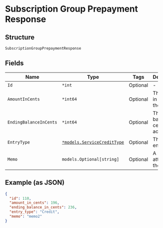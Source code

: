 
# Subscription Group Prepayment Response

## Structure

`SubscriptionGroupPrepaymentResponse`

## Fields

| Name | Type | Tags | Description |
|  --- | --- | --- | --- |
| `Id` | `*int` | Optional | - |
| `AmountInCents` | `*int64` | Optional | The amount in cents of the entry. |
| `EndingBalanceInCents` | `*int64` | Optional | The ending balance in cents of the account. |
| `EntryType` | [`*models.ServiceCreditType`](../../doc/models/service-credit-type.md) | Optional | The type of entry |
| `Memo` | `models.Optional[string]` | Optional | A memo attached to the entry. |

## Example (as JSON)

```json
{
  "id": 110,
  "amount_in_cents": 196,
  "ending_balance_in_cents": 236,
  "entry_type": "Credit",
  "memo": "memo2"
}
```

